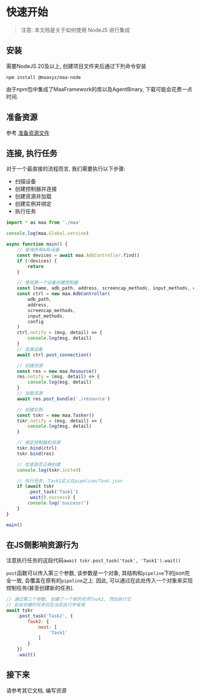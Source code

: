 # 快速开始

> 注意: 本文档是关于如何使用 NodeJS 进行集成

## 安装

需要NodeJS 20及以上, 创建项目文件夹后通过下列命令安装

```shell
npm install @maaxyz/maa-node
```

由于npm包中集成了MaaFramework的库以及AgentBinary, 下载可能会花费一点时间.

## 准备资源

参考 [准备资源文件](../1.1-快速开始.md#资源准备)

## 连接, 执行任务

对于一个最直接的流程而言, 我们需要执行以下步骤:

* 扫描设备
* 创建控制器并连接
* 创建资源并加载
* 创建实例并绑定
* 执行任务

```typescript
import * as maa from './maa'

console.log(maa.Global.version)

async function main() {
    // 查询所有Adb设备
    const devices = await maa.AdbController.find()
    if (!devices) {
        return
    }

    // 使用第一个设备创建控制器
    const [name, adb_path, address, screencap_methods, input_methods, config] = devices[0]
    const ctrl = new maa.AdbController(
        adb_path,
        address,
        screencap_methods,
        input_methods,
        config
    )
    ctrl.notify = (msg, detail) => {
        console.log(msg, detail)
    }
    // 连接设备
    await ctrl.post_connection()

    // 创建资源
    const res = new maa.Resource()
    res.notify = (msg, detail) => {
        console.log(msg, detail)
    }
    // 加载资源
    await res.post_bundle('./resource')

    // 创建实例
    const tskr = new maa.Tasker()
    tskr.notify = (msg, detail) => {
        console.log(msg, detail)
    }

    // 绑定控制器和资源
    tskr.bind(ctrl)
    tskr.bind(res)

    // 检查是否正确创建
    console.log(tskr.inited)

    // 执行任务, Task1定义在pipeline/Task.json
    if (await tskr
        .post_task('Task1')
        .wait().success) {
        console.log('success!')
    }
}

main()
```

## 在JS侧影响资源行为

注意执行任务的这段代码`await tskr.post_task('task', 'Task1').wait()`

`post`函数可以传入第三个参数, 该参数是一个对象, 其结构和`pipeline`下的json完全一致, 会覆盖在原有的`pipeline`之上. 因此, 可以通过在此处传入一个对象来实现控制任务(甚至创建新的任务).

```javascript
// 通过第三个参数, 创建了一个新的任务Task2, 然后执行它
// 此处创建的任务仅在当前执行中有效
await tskr
    .post_task('Task2', {
        Task2: {
            next: [
                'Task1'
            ]
        }
    })
    .wait()
```

## 接下来

请参考其它文档, 编写资源
